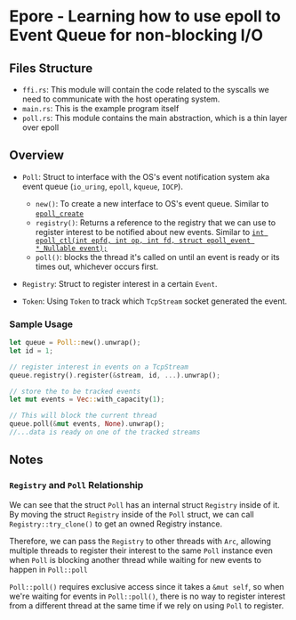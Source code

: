 # Epore - Learning how to use epoll to Event Queue for non-blocking I/O

## Files Structure

- `ffi.rs`: This module will contain the code related to the syscalls we need to communicate with the host operating system.
- `main.rs`: This is the example program itself
- `poll.rs`: This module contains the main abstraction, which is a thin layer over epoll

## Overview

- `Poll`: Struct to interface with the OS's event notification system aka event queue (`io_uring`, `epoll`, `kqueue`, `IOCP`).

  - `new()`: To create a new interface to OS's event queue.
    Similar to [`epoll_create`](https://man7.org/linux/man-pages/man2/epoll_create.2.html)
  - `registry()`: Returns a reference to the registry that we can use to register interest to be notified about new events.
    Similar to [`int epoll_ctl(int epfd, int op, int fd, struct epoll_event *_Nullable event);`](https://man7.org/linux/man-pages/man2/epoll_ctl.2.html)
  - `poll()`: blocks the thread it's called on until an event is ready or its times out, whichever occurs first.

- `Registry`: Struct to register interest in a certain `Event`.

- `Token`: Using `Token` to track which `TcpStream` socket generated the event.

### Sample Usage

```rust
let queue = Poll::new().unwrap();
let id = 1;

// register interest in events on a TcpStream
queue.registry().register(&stream, id, ...).unwrap();

// store the to be tracked events
let mut events = Vec::with_capacity(1);

// This will block the current thread
queue.poll(&mut events, None).unwrap();
//...data is ready on one of the tracked streams
```

## Notes

### `Registry` and `Poll` Relationship

We can see that the struct `Poll` has an internal struct `Registry` inside of it. By moving the struct `Registry` inside of the `Poll` struct, we can call `Registry::try_clone()` to get an owned Registry instance.

Therefore, we can pass the `Registry` to other threads with `Arc`, allowing multiple threads to register their interest to the same `Poll` instance even when `Poll` is blocking another thread while waiting for new events to happen in `Poll::poll`

`Poll::poll()` requires exclusive access since it takes a `&mut self`, so when we're waiting for events in `Poll::poll()`, there is no way to register interest from a different thread at the same time if we rely on using `Poll` to register.
